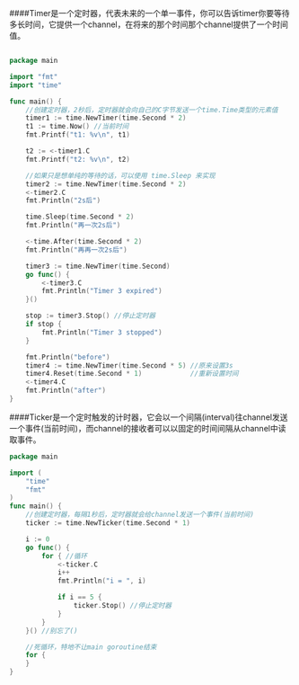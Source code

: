 ####Timer是一个定时器，代表未来的一个单一事件，你可以告诉timer你要等待多长时间，它提供一个channel，在将来的那个时间那个channel提供了一个时间值。
```go

package main

import "fmt"
import "time"

func main() {
	//创建定时器，2秒后，定时器就会向自己的C字节发送一个time.Time类型的元素值
	timer1 := time.NewTimer(time.Second * 2)
	t1 := time.Now() //当前时间
	fmt.Printf("t1: %v\n", t1)

	t2 := <-timer1.C
	fmt.Printf("t2: %v\n", t2)

	//如果只是想单纯的等待的话，可以使用 time.Sleep 来实现
	timer2 := time.NewTimer(time.Second * 2)
	<-timer2.C
	fmt.Println("2s后")

	time.Sleep(time.Second * 2)
	fmt.Println("再一次2s后")

	<-time.After(time.Second * 2)
	fmt.Println("再再一次2s后")

	timer3 := time.NewTimer(time.Second)
	go func() {
		<-timer3.C
		fmt.Println("Timer 3 expired")
	}()

	stop := timer3.Stop() //停止定时器
	if stop {
		fmt.Println("Timer 3 stopped")
	}

	fmt.Println("before")
	timer4 := time.NewTimer(time.Second * 5) //原来设置3s
	timer4.Reset(time.Second * 1)            //重新设置时间
	<-timer4.C
	fmt.Println("after")
}
```

####Ticker是一个定时触发的计时器，它会以一个间隔(interval)往channel发送一个事件(当前时间)，而channel的接收者可以以固定的时间间隔从channel中读取事件。
```go
package main

import (
	"time"
	"fmt"
)
func main() {
	//创建定时器，每隔1秒后，定时器就会给channel发送一个事件(当前时间)
	ticker := time.NewTicker(time.Second * 1)

	i := 0
	go func() {
		for { //循环
			<-ticker.C
			i++
			fmt.Println("i = ", i)

			if i == 5 {
				ticker.Stop() //停止定时器
			}
		}
	}() //别忘了()

	//死循环，特地不让main goroutine结束
	for {
	}
}
```